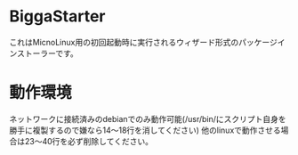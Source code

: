 # BiggaStarter
これはMicnoLinux用の初回起動時に実行されるウィザード形式のパッケージインストーラーです。
# 動作環境
ネットワークに接続済みのdebianでのみ動作可能(/usr/bin/にスクリプト自身を勝手に複製するので嫌なら14〜18行を消してください)
他のlinuxで動作させる場合は23〜40行を必ず削除してください。
